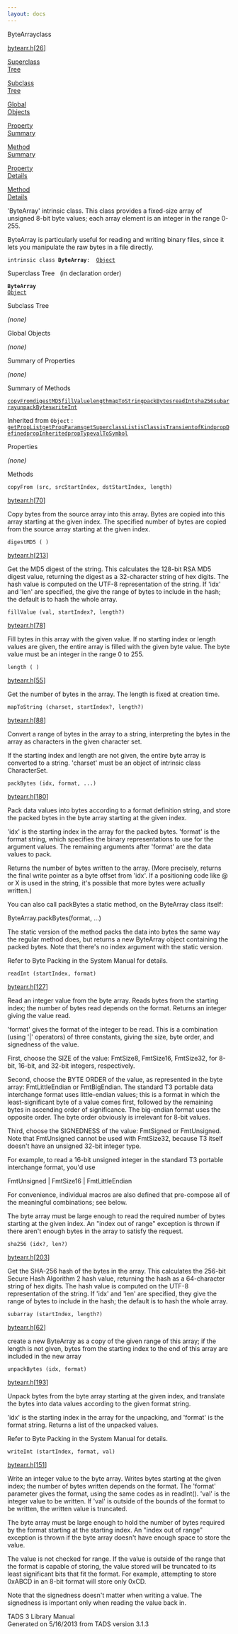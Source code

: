 ```yaml
---
layout: docs
---
```

<span class="title">ByteArray</span><span class="type">class</span>

[bytearr.h](../file/bytearr.h.html)\[[26](../source/bytearr.h.html#26)\]

[Superclass  
Tree](#_SuperClassTree_)

[Subclass  
Tree](#_SubClassTree_)

[Global  
Objects](#_ObjectSummary_)

[Property  
Summary](#_PropSummary_)

[Method  
Summary](#_MethodSummary_)

[Property  
Details](#_Properties_)

[Method  
Details](#_Methods_)



'ByteArray' intrinsic class. This class provides a fixed-size array of
unsigned 8-bit byte values; each array element is an integer in the
range 0-255.

ByteArray is particularly useful for reading and writing binary files,
since it lets you manipulate the raw bytes in a file directly.

`intrinsic class `**`ByteArray`**` :   `[`Object`](../object/Object.html)



<span id="_SuperClassTree_"></span>



<span class="hdln">Superclass Tree</span>   (in declaration order)



**`ByteArray`**  
[`Object`](../object/Object.html)  
<span id="_SubClassTree_"></span>



<span class="hdln">Subclass Tree</span>  



*(none)* <span id="_ObjectSummary_"></span>



<span class="hdln">Global Objects</span>  



*(none)* <span id="_PropSummary_"></span>



<span class="hdln">Summary of Properties</span>  







*(none)* <span id="_MethodSummary_"></span>



<span class="hdln">Summary of Methods</span>  



[`copyFrom`](#copyFrom)[`digestMD5`](#digestMD5)[`fillValue`](#fillValue)[`length`](#length)[`mapToString`](#mapToString)[`packBytes`](#packBytes)[`readInt`](#readInt)[`sha256`](#sha256)[`subarray`](#subarray)[`unpackBytes`](#unpackBytes)[`writeInt`](#writeInt)

Inherited from `Object` :  
[`getPropList`](../object/Object.html#getPropList)[`getPropParams`](../object/Object.html#getPropParams)[`getSuperclassList`](../object/Object.html#getSuperclassList)[`isClass`](../object/Object.html#isClass)[`isTransient`](../object/Object.html#isTransient)[`ofKind`](../object/Object.html#ofKind)[`propDefined`](../object/Object.html#propDefined)[`propInherited`](../object/Object.html#propInherited)[`propType`](../object/Object.html#propType)[`valToSymbol`](../object/Object.html#valToSymbol)

<span id="_Properties_"></span>



<span class="hdln">Properties</span>  



*(none)* <span id="_Methods_"></span>



<span class="hdln">Methods</span>  



<span id="copyFrom"></span>

`copyFrom (src, srcStartIndex, dstStartIndex, length)`

[bytearr.h](../file/bytearr.h.html)\[[70](../source/bytearr.h.html#70)\]



Copy bytes from the source array into this array. Bytes are copied into
this array starting at the given index. The specified number of bytes
are copied from the source array starting at the given index.



<span id="digestMD5"></span>

`digestMD5 ( )`

[bytearr.h](../file/bytearr.h.html)\[[213](../source/bytearr.h.html#213)\]



Get the MD5 digest of the string. This calculates the 128-bit RSA MD5
digest value, returning the digest as a 32-character string of hex
digits. The hash value is computed on the UTF-8 representation of the
string. If 'idx' and 'len' are specified, the give the range of bytes to
include in the hash; the default is to hash the whole array.



<span id="fillValue"></span>

`fillValue (val, startIndex?, length?)`

[bytearr.h](../file/bytearr.h.html)\[[78](../source/bytearr.h.html#78)\]



Fill bytes in this array with the given value. If no starting index or
length values are given, the entire array is filled with the given byte
value. The byte value must be an integer in the range 0 to 255.



<span id="length"></span>

`length ( )`

[bytearr.h](../file/bytearr.h.html)\[[55](../source/bytearr.h.html#55)\]



Get the number of bytes in the array. The length is fixed at creation
time.



<span id="mapToString"></span>

`mapToString (charset, startIndex?, length?)`

[bytearr.h](../file/bytearr.h.html)\[[88](../source/bytearr.h.html#88)\]



Convert a range of bytes in the array to a string, interpreting the
bytes in the array as characters in the given character set.

If the starting index and length are not given, the entire byte array is
converted to a string. 'charset' must be an object of intrinsic class
CharacterSet.



<span id="packBytes"></span>

`packBytes (idx, format, ...)`

[bytearr.h](../file/bytearr.h.html)\[[180](../source/bytearr.h.html#180)\]



Pack data values into bytes according to a format definition string, and
store the packed bytes in the byte array starting at the given index.

'idx' is the starting index in the array for the packed bytes. 'format'
is the format string, which specifies the binary representations to use
for the argument values. The remaining arguments after 'format' are the
data values to pack.

Returns the number of bytes written to the array. (More precisely,
returns the final write pointer as a byte offset from 'idx'. If a
positioning code like @ or X is used in the string, it's possible that
more bytes were actually written.)

You can also call packBytes a static method, on the ByteArray class
itself:

  
ByteArray.packBytes(format, ...)

The static version of the method packs the data into bytes the same way
the regular method does, but returns a new ByteArray object containing
the packed bytes. Note that there's no index argument with the static
version.

Refer to Byte Packing in the System Manual for details.



<span id="readInt"></span>

`readInt (startIndex, format)`

[bytearr.h](../file/bytearr.h.html)\[[127](../source/bytearr.h.html#127)\]



Read an integer value from the byte array. Reads bytes from the starting
index; the number of bytes read depends on the format. Returns an
integer giving the value read.

'format' gives the format of the integer to be read. This is a
combination (using '\|' operators) of three constants, giving the size,
byte order, and signedness of the value.

First, choose the SIZE of the value: FmtSize8, FmtSize16, FmtSize32, for
8-bit, 16-bit, and 32-bit integers, respectively.

Second, choose the BYTE ORDER of the value, as represented in the byte
array: FmtLittleEndian or FmtBigEndian. The standard T3 portable data
interchange format uses little-endian values; this is a format in which
the least-significant byte of a value comes first, followed by the
remaining bytes in ascending order of significance. The big-endian
format uses the opposite order. The byte order obviously is irrelevant
for 8-bit values.

Third, choose the SIGNEDNESS of the value: FmtSigned or FmtUnsigned.
Note that FmtUnsigned cannot be used with FmtSize32, because T3 itself
doesn't have an unsigned 32-bit integer type.

For example, to read a 16-bit unsigned integer in the standard T3
portable interchange format, you'd use

  
FmtUnsigned \| FmtSize16 \| FmtLittleEndian

For convenience, individual macros are also defined that pre-compose all
of the meaningful combinations; see below.

The byte array must be large enough to read the required number of bytes
starting at the given index. An "index out of range" exception is thrown
if there aren't enough bytes in the array to satisfy the request.



<span id="sha256"></span>

`sha256 (idx?, len?)`

[bytearr.h](../file/bytearr.h.html)\[[203](../source/bytearr.h.html#203)\]



Get the SHA-256 hash of the bytes in the array. This calculates the
256-bit Secure Hash Algorithm 2 hash value, returning the hash as a
64-character string of hex digits. The hash value is computed on the
UTF-8 representation of the string. If 'idx' and 'len' are specified,
they give the range of bytes to include in the hash; the default is to
hash the whole array.



<span id="subarray"></span>

`subarray (startIndex, length?)`

[bytearr.h](../file/bytearr.h.html)\[[62](../source/bytearr.h.html#62)\]



create a new ByteArray as a copy of the given range of this array; if
the length is not given, bytes from the starting index to the end of
this array are included in the new array



<span id="unpackBytes"></span>

`unpackBytes (idx, format)`

[bytearr.h](../file/bytearr.h.html)\[[193](../source/bytearr.h.html#193)\]



Unpack bytes from the byte array starting at the given index, and
translate the bytes into data values according to the given format
string.

'idx' is the starting index in the array for the unpacking, and 'format'
is the format string. Returns a list of the unpacked values.

Refer to Byte Packing in the System Manual for details.



<span id="writeInt"></span>

`writeInt (startIndex, format, val)`

[bytearr.h](../file/bytearr.h.html)\[[151](../source/bytearr.h.html#151)\]



Write an integer value to the byte array. Writes bytes starting at the
given index; the number of bytes written depends on the format. The
'format' parameter gives the format, using the same codes as in
readInt(). 'val' is the integer value to be written. If 'val' is outside
of the bounds of the format to be written, the written value is
truncated.

The byte array must be large enough to hold the number of bytes required
by the format starting at the starting index. An "index out of range"
exception is thrown if the byte array doesn't have enough space to store
the value.

The value is not checked for range. If the value is outside of the range
that the format is capable of storing, the value stored will be
truncated to its least significant bits that fit the format. For
example, attempting to store 0xABCD in an 8-bit format will store only
0xCD.

Note that the signedness doesn't matter when writing a value. The
signedness is important only when reading the value back in.





TADS 3 Library Manual  
Generated on 5/16/2013 from TADS version 3.1.3


